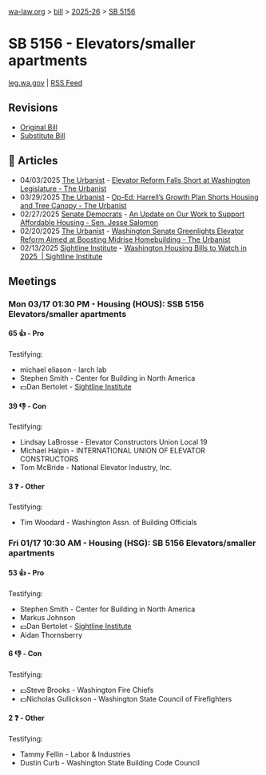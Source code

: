 [wa-law.org](/) > [bill](/bill/) > [2025-26](/bill/2025-26/) > [SB 5156](/bill/2025-26/sb/5156/)

# SB 5156 - Elevators/smaller apartments
[leg.wa.gov](https://app.leg.wa.gov/billsummary?BillNumber=5156&Year=2025&Initiative=false) | [RSS Feed](./rss.xml)

## Revisions
* [Original Bill](1/)
* [Substitute Bill](S/)

## 📰 Articles
* 04/03/2025 [The Urbanist](/org/the_urbanist/) - [Elevator Reform Falls Short at Washington Legislature - The Urbanist](https://www.theurbanist.org/2025/04/03/elevator-reform-falls-short/#:~:text=Senate%20Bill%205156)
* 03/29/2025 [The Urbanist](/org/the_urbanist/) - [Op-Ed: Harrell’s Growth Plan Shorts Housing and Tree Canopy - The Urbanist](https://www.theurbanist.org/2025/03/29/harrell-plan-fails-to-add-enough-housing-or-tree-canopy/#:~:text=SB%205156)
* 02/27/2025 [Senate Democrats](/org/senate_democrats/) - [An Update on Our Work to Support Affordable Housing - Sen. Jesse Salomon](https://senatedemocrats.wa.gov/salomon/2025/02/26/heres-how-im-working-to-make-housing-more-affordable/#:~:text=SB%205156)
* 02/20/2025 [The Urbanist](/org/the_urbanist/) - [Washington Senate Greenlights Elevator Reform Aimed at Boosting Midrise Homebuilding - The Urbanist](https://www.theurbanist.org/2025/02/20/washington-senate-greenlights-elevator-reform-aimed-at-boosting-midrise-homebuilding/#:~:text=Senate%20Bill%205156)
* 02/13/2025 [Sightline Institute](/org/sightline_institute/) - [Washington Housing Bills to Watch in 2025  | Sightline Institute](https://www.sightline.org/2025/02/13/washington-housing-bills-to-watch-in-2025/#:~:text=SB%205156)

## Meetings
### Mon 03/17 01:30 PM - Housing (HOUS): SSB 5156 Elevators/smaller apartments
#### 65 👍 - Pro
Testifying:
* michael eliason - larch lab
* Stephen Smith - Center for Building in North America
* 💵Dan Bertolet - [Sightline Institute](/org/sightline_institute/)

#### 39 👎 - Con
Testifying:
* Lindsay LaBrosse - Elevator Constructors Union Local 19
* Michael Halpin - INTERNATIONAL UNION OF ELEVATOR CONSTRUCTORS
* Tom McBride - National Elevator Industry, Inc.

#### 3 ❓ - Other
Testifying:
* Tim Woodard - Washington Assn. of Building Officials

### Fri 01/17 10:30 AM - Housing (HSG): SB 5156 Elevators/smaller apartments
#### 53 👍 - Pro
Testifying:
* Stephen Smith - Center for Building in North America
* Markus Johnson
* 💵Dan Bertolet - [Sightline Institute](/org/sightline_institute/)
* Aidan Thornsberry

#### 6 👎 - Con
Testifying:
* 💵Steve Brooks - Washington Fire Chiefs
* 💵Nicholas Gullickson - Washington State Council of Firefighters

#### 2 ❓ - Other
Testifying:
* Tammy Fellin - Labor & Industries
* Dustin Curb - Washington State Building Code Council
